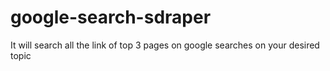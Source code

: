 # google-search-sdraper
It will search all the link of top 3 pages on google searches on your desired topic
